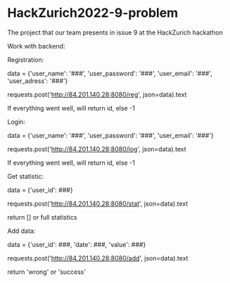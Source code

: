 # HackZurich2022-9-problem
The project that our team presents in issue 9 at the HackZurich hackathon

Work with backend:

Registration:

data = {'user_name': '###', 'user_password': '###', 'user_email': '###', 'user_adress': '###'}

requests.post('http://84.201.140.28:8080/reg', json=data).text

If everything went well, will return id, else -1

Login:

data = {'user_name': '###', 'user_password': '###', 'user_email': '###'}

requests.post('http://84.201.140.28:8080/log', json=data).text

If everything went well, will return id, else -1

Get statistic:

data = {'user_id': ###}

requests.post('http://84.201.140.28:8080/stat', json=data).text

return [] or full statistics

Add data:

data = {'user_id': ###, 'date': ###, 'value': ###}

requests.post('http://84.201.140.28:8080/add', json=data).text

return 'wrong' or 'success'
